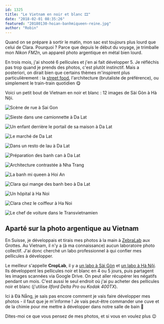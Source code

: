 ```yaml
---
id: 1325
title: "Le Vietnam en noir et blanc 🎞"
date: "2018-02-01 08:35:26"
featured: "20180130-hoian-banhmiqueen-reine.jpg"
author: "Robin"
---
```


Quand on se prépare à sortir le matin, mon sac est toujours plus lourd que celui
de Clara. Pourquoi ? Parce que depuis le début du voyage, je trimballe mon
_Nikon FM2n_, un appareil photo argentique en métal bien lourd.

En trois mois, j'ai shooté 6 pellicules et j'en ai fait développer 5. Je
réfléchis pas trop quand je prends des photos, c'est plutôt instinctif. Mais a
posteriori, on dirait bien que certains thèmes m'inspirent plus particulièrement
: la
[street food](https://eaudepoisson.com/2017/11/08/vous-avez-dit-street-food/),
l'architecture (brutaliste de préférence), ou simplement le train-train
quotidien 😋

Voici un petit bout de Vietnam en noir et blanc : 12 images de Sài Gòn à Hà Nội.

![Scène de rue à Sai Gon](20180130-saigon-rue.jpg)

![Sieste dans une camionnette à Da Lat](20180130-dalat-camionnette-dodo.jpg)

![Un enfant derrière le portail de sa maison à Da Lat](20180130-dalat-coco-homestay-enfant.jpg)

![Le marché de Da Lat](20180130-dalat-marche.jpg)

![Dans un resto de lau à Da Lat](20180130-dalat-street-food-lau.jpg)

![Préparation des banh can à Da Lat](20180130-dalat-street-food-banh-can.jpg)

![Architecture contrastée à Nha Trang](20180130-nhatrang-immeuble.jpg)

![La banh mi queen à Hoi An](20180130-hoian-banhmiqueen-reine.jpg)

![Clara qui mange des banh beo à Da Lat](20180130-dalat-banh-beo-clara-2.jpg)

![Un hôpital à Ha Noi](20180130-hanoi-hopital-1.jpg)

![Clara chez le coiffeur à Ha Noi](20180130-hanoi-clara-coiffeur-miroir-1.jpg)

![Le chef de voiture dans le Transvietnamien](20180130-hanoi-saigon-train-couloir-1.jpg)

## Aparté sur la photo argentique au Vietnam

En Suisse, je développais et tirais mes photos à la main à
[ZebraLab](http://zebralab.info/) aux Grottes. Au Vietnam, il n'y a (à ma
connaissance) aucun laboratoire photo collectif. J'ai donc cherché un labo
professionnel à qui confier mes pellicules à développer.

Le meilleur s'appelle **CropLab**, il y a
[un labo à Sài Gòn](https://www.facebook.com/CropLab) et
[un labo à Hà Nội](https://www.facebook.com/CroplabHaNoi/). Ils développent les
pellicules noir et blanc en 4 ou 5 jours, puis partagent les images scannées via
Google Drive. On peut aller récupérer les négatifs pendant un mois. C'est aussi
le seul endroit où j'ai pu acheter des pellicules noir et blanc (j'utilise
_Ilford Delta Pro_ ou _Kodak 400TX_).

Ici à Đà Nẵng, je sais pas encore comment je vais faire développer mes photos -
il faut que je m'informe ! Je vais peut-être commander une cuve et de la chimie
pour me mettre à développer dans notre salle de bain 🚿

Dites-moi ce que vous pensez de mes photos, et si vous en voulez plus 😉
